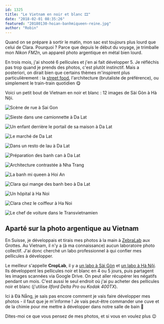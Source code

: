 ```yaml
---
id: 1325
title: "Le Vietnam en noir et blanc 🎞"
date: "2018-02-01 08:35:26"
featured: "20180130-hoian-banhmiqueen-reine.jpg"
author: "Robin"
---
```


Quand on se prépare à sortir le matin, mon sac est toujours plus lourd que celui
de Clara. Pourquoi ? Parce que depuis le début du voyage, je trimballe mon
_Nikon FM2n_, un appareil photo argentique en métal bien lourd.

En trois mois, j'ai shooté 6 pellicules et j'en ai fait développer 5. Je
réfléchis pas trop quand je prends des photos, c'est plutôt instinctif. Mais a
posteriori, on dirait bien que certains thèmes m'inspirent plus particulièrement
: la
[street food](https://eaudepoisson.com/2017/11/08/vous-avez-dit-street-food/),
l'architecture (brutaliste de préférence), ou simplement le train-train
quotidien 😋

Voici un petit bout de Vietnam en noir et blanc : 12 images de Sài Gòn à Hà Nội.

![Scène de rue à Sai Gon](20180130-saigon-rue.jpg)

![Sieste dans une camionnette à Da Lat](20180130-dalat-camionnette-dodo.jpg)

![Un enfant derrière le portail de sa maison à Da Lat](20180130-dalat-coco-homestay-enfant.jpg)

![Le marché de Da Lat](20180130-dalat-marche.jpg)

![Dans un resto de lau à Da Lat](20180130-dalat-street-food-lau.jpg)

![Préparation des banh can à Da Lat](20180130-dalat-street-food-banh-can.jpg)

![Architecture contrastée à Nha Trang](20180130-nhatrang-immeuble.jpg)

![La banh mi queen à Hoi An](20180130-hoian-banhmiqueen-reine.jpg)

![Clara qui mange des banh beo à Da Lat](20180130-dalat-banh-beo-clara-2.jpg)

![Un hôpital à Ha Noi](20180130-hanoi-hopital-1.jpg)

![Clara chez le coiffeur à Ha Noi](20180130-hanoi-clara-coiffeur-miroir-1.jpg)

![Le chef de voiture dans le Transvietnamien](20180130-hanoi-saigon-train-couloir-1.jpg)

## Aparté sur la photo argentique au Vietnam

En Suisse, je développais et tirais mes photos à la main à
[ZebraLab](http://zebralab.info/) aux Grottes. Au Vietnam, il n'y a (à ma
connaissance) aucun laboratoire photo collectif. J'ai donc cherché un labo
professionnel à qui confier mes pellicules à développer.

Le meilleur s'appelle **CropLab**, il y a
[un labo à Sài Gòn](https://www.facebook.com/CropLab) et
[un labo à Hà Nội](https://www.facebook.com/CroplabHaNoi/). Ils développent les
pellicules noir et blanc en 4 ou 5 jours, puis partagent les images scannées via
Google Drive. On peut aller récupérer les négatifs pendant un mois. C'est aussi
le seul endroit où j'ai pu acheter des pellicules noir et blanc (j'utilise
_Ilford Delta Pro_ ou _Kodak 400TX_).

Ici à Đà Nẵng, je sais pas encore comment je vais faire développer mes photos -
il faut que je m'informe ! Je vais peut-être commander une cuve et de la chimie
pour me mettre à développer dans notre salle de bain 🚿

Dites-moi ce que vous pensez de mes photos, et si vous en voulez plus 😉
